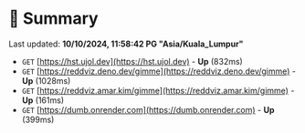 # 📖 Summary
Last updated: **10/10/2024, 11:58:42 PG "Asia/Kuala_Lumpur"**

- `GET` [https://hst.ujol.dev](https://hst.ujol.dev) - **Up** (832ms)
- `GET` [https://reddviz.deno.dev/gimme](https://reddviz.deno.dev/gimme) - **Up** (1028ms)
- `GET` [https://reddviz.amar.kim/gimme](https://reddviz.amar.kim/gimme) - **Up** (161ms)
- `GET` [https://dumb.onrender.com](https://dumb.onrender.com) - **Up** (399ms)
